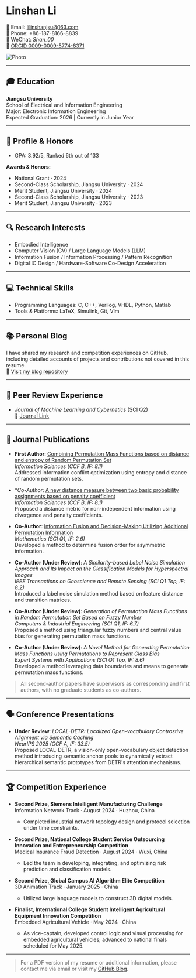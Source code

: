 # Linshan Li

📧 Email: [lilinshanjsu@163.com](mailto:lilinshanjsu@163.com)  
📱 Phone: +86-187-8166-8839  
💬 WeChat: _Shan_00_  
🔗 [ORCID 0009-0009-5774-8371](https://orcid.org/0009-0009-5774-8371)

![Photo](./photo_lls.png)

---

## 🎓 Education

**Jiangsu University**  
School of Electrical and Information Engineering  
Major: Electronic Information Engineering  
Expected Graduation: 2026 | Currently in Junior Year

---

## 🏅 Profile & Honors

- GPA: 3.92/5, Ranked 6th out of 133

**Awards & Honors:**

- National Grant · 2024  
- Second-Class Scholarship, Jiangsu University · 2024  
- Merit Student, Jiangsu University · 2024  
- Second-Class Scholarship, Jiangsu University · 2023  
- Merit Student, Jiangsu University · 2023

---

## 🔍 Research Interests

- Embodied Intelligence  
- Computer Vision (CV) / Large Language Models (LLM)  
- Information Fusion / Information Processing / Pattern Recognition  
- Digital IC Design / Hardware-Software Co-Design Acceleration

---

## 💻 Technical Skills

- Programming Languages: C, C++, Verilog, VHDL, Python, Matlab  
- Tools & Platforms: LaTeX, Simulink, Git, Vim

---

## 📚 Personal Blog

I have shared my research and competition experiences on GitHub, including detailed accounts of projects and contributions not covered in this resume.  
🔗 [Visit my blog repository](https://github.com/ShandyaLoVe)

---

## 📝 Peer Review Experience

- *Journal of Machine Learning and Cybernetics* (SCI Q2)  
🔗 [Journal Link](https://link.springer.com/journal/13042)

---

## 📄 Journal Publications

- **First Author**: [Combining Permutation Mass Functions based on distance and entropy of Random Permutation Set](https://www.sciencedirect.com/science/article/abs/pii/S0020025524015718?dgcid=coauthor)  
  *Information Sciences (CCF B, IF: 8.1)*  
  Addressed information conflict optimization using entropy and distance of random permutation sets.

- **Co-Author*: [A new distance measure between two basic probability assignments based on penalty coefficient](https://www.sciencedirect.com/science/article/abs/pii/S0020025524007977)  
  *Information Sciences (CCF B, IF: 8.1)*  
  Proposed a distance metric for non-independent information using divergence and penalty coefficients.

- **Co-Author**: [Information Fusion and Decision-Making Utilizing Additional Permutation Information](https://www.mdpi.com/2227-7390/12/22/3632)  
  *Mathematics (SCI Q1, IF: 2.6)*  
  Developed a method to determine fusion order for asymmetric information.

- **Co-Author (Under Review)**: *A Similarity-based Label Noise Simulation Approach and Its Impact on the Classification Models for Hyperspectral Images*  
  *IEEE Transactions on Geoscience and Remote Sensing (SCI Q1 Top, IF: 8.2)*  
  Introduced a label noise simulation method based on feature distance and transition matrices.

- **Co-Author (Under Review)**: *Generation of Permutation Mass Functions in Random Permutation Set Based on Fuzzy Number*  
  *Computers & Industrial Engineering (SCI Q1, IF: 6.7)*  
  Proposed a method using triangular fuzzy numbers and central value bias for generating permutation mass functions.

- **Co-Author (Under Review)**: *A Novel Method for Generating Permutation Mass Functions using Permutations to Represent Class Bias*  
  *Expert Systems with Applications (SCI Q1 Top, IF: 8.6)*  
  Developed a method leveraging data boundaries and means to generate permutation mass functions.

> All second-author papers have supervisors as corresponding and first authors, with no graduate students as co-authors.

---

## 🗣️ Conference Presentations

- **Under Review**: *LOCAL-DETR: Localized Open-vocabulary Contrastive Alignment via Semantic Caching*  
  *NeurIPS 2025 (CCF A, IF: 33.5)*  
  Proposed LOCAL-DETR, a vision-only open-vocabulary object detection method introducing semantic anchor pools to dynamically extract hierarchical semantic prototypes from DETR's attention mechanisms.

---

## 🏆 Competition Experience

- **Second Prize, Siemens Intelligent Manufacturing Challenge**  
  Information Network Track · August 2024 · Huzhou, China  
  - Completed industrial network topology design and protocol selection under time constraints.

- **Second Prize, National College Student Service Outsourcing Innovation and Entrepreneurship Competition**  
  Medical Insurance Fraud Detection · August 2024 · Wuxi, China  
  - Led the team in developing, integrating, and optimizing risk prediction and classification models.

- **Second Prize, Global Campus AI Algorithm Elite Competition**  
  3D Animation Track · January 2025 · China  
  - Utilized large language models to construct 3D digital models.

- **Finalist, International College Student Intelligent Agricultural Equipment Innovation Competition**  
  Embedded Agricultural Vehicle · May 2024 · China  
  - As vice-captain, developed control logic and visual processing for embedded agricultural vehicles; advanced to national finals scheduled for May 2025.

---

> For a PDF version of my resume or additional information, please contact me via email or visit my [GitHub Blog](https://github.com/ShandyaLoVe).
